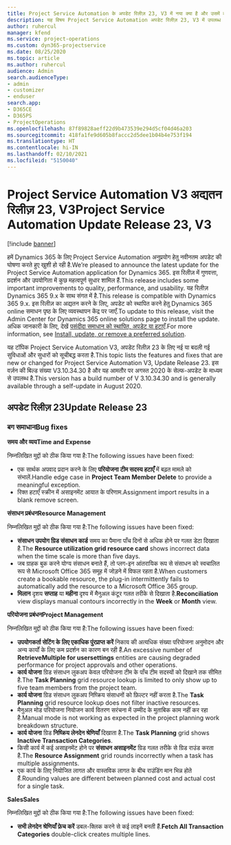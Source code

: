 ```yaml
---
title: Project Service Automation के अपडेट रिलीज़ 23, V3 में नया क्या है और उसमें क्या परिवर्तन हुआ है
description: यह विषय Project Service Automation अपडेट रिलीज़ 23, V3 में उपलब्ध सुविधाओं और सुधारों को सूचीबद्ध करता है.
author: ruhercul
manager: kfend
ms.service: project-operations
ms.custom: dyn365-projectservice
ms.date: 08/25/2020
ms.topic: article
ms.author: ruhercul
audience: Admin
search.audienceType:
- admin
- customizer
- enduser
search.app:
- D365CE
- D365PS
- ProjectOperations
ms.openlocfilehash: 87f89828aeff22d9b473539e294d5cf04d46a203
ms.sourcegitcommit: 418fa1fe9d605b8faccc2d5dee1b04b4e753f194
ms.translationtype: HT
ms.contentlocale: hi-IN
ms.lasthandoff: 02/10/2021
ms.locfileid: "5150040"
---
```

# <a name="project-service-automation-update-release-23-v3"></a><span data-ttu-id="d6c1a-103">Project Service Automation V3 अद्यतन रिलीज़ 23, V3</span><span class="sxs-lookup"><span data-stu-id="d6c1a-103">Project Service Automation Update Release 23, V3</span></span>

[!include [banner](../includes/psa-now-project-operations.md)]

<span data-ttu-id="d6c1a-104">हमें Dynamics 365 के लिए Project Service Automation अनुप्रयोग हेतु नवीनतम अपडेट की घोषणा करते हुए खुशी हो रही है.</span><span class="sxs-lookup"><span data-stu-id="d6c1a-104">We’re pleased to announce the latest update for the Project Service Automation application for Dynamics 365.</span></span> <span data-ttu-id="d6c1a-105">इस रिलीज़ में गुणवत्ता, प्रदर्शन और उपयोगिता में कुछ महत्वपूर्ण सुधार शामिल हैं.</span><span class="sxs-lookup"><span data-stu-id="d6c1a-105">This release includes some important improvements to quality, performance, and usability.</span></span> <span data-ttu-id="d6c1a-106">यह रिलीज़ Dynamics 365 9.x के साथ संगत में है.</span><span class="sxs-lookup"><span data-stu-id="d6c1a-106">This release is compatible with Dynamics 365 9.x.</span></span> <span data-ttu-id="d6c1a-107">इस रिलीज़ का अद्यतन करने के लिए, अपडेट को स्थापित करने हेतु Dynamics 365 online समाधन पृष्ठ के लिए व्यवस्थापन केंद्र पर जाएँ.</span><span class="sxs-lookup"><span data-stu-id="d6c1a-107">To update to this release, visit the Admin Center for Dynamics 365 online solutions page to install the update.</span></span> <span data-ttu-id="d6c1a-108">अधिक जानकारी के लिए, देखें [पसंदीदा समाधान को स्थापित, अपडेट या हटाएँ](https://docs.microsoft.com/power-platform/admin/install-remove-preferred-solution).</span><span class="sxs-lookup"><span data-stu-id="d6c1a-108">For more information, see [Install, update, or remove a preferred solution](https://docs.microsoft.com/power-platform/admin/install-remove-preferred-solution).</span></span>

<span data-ttu-id="d6c1a-109">यह टॉपिक Project Service Automation V3, अपडेट रिलीज़ 23 के लिए नई या बदली गई सुविधाओं और सुधारों को सूचीबद्ध करता है.</span><span class="sxs-lookup"><span data-stu-id="d6c1a-109">This topic lists the features and fixes that are new or changed for Project Service Automation V3, Update Release 23.</span></span> <span data-ttu-id="d6c1a-110">इस वर्ज़न की बिल्ड संख्या V3.10.34.30 है और यह आमतौर पर अगस्त 2020 के सेल्फ-अपडेट के माध्यम से उपलब्ध है.</span><span class="sxs-lookup"><span data-stu-id="d6c1a-110">This version has a build number of V 3.10.34.30 and is generally available through a self-update in August 2020.</span></span>

## <a name="update-release-23"></a><span data-ttu-id="d6c1a-111">अपडेट रिलीज़ 23</span><span class="sxs-lookup"><span data-stu-id="d6c1a-111">Update Release 23</span></span>

### <a name="bug-fixes"></a><span data-ttu-id="d6c1a-112">बग समाधान</span><span class="sxs-lookup"><span data-stu-id="d6c1a-112">Bug fixes</span></span>

<span data-ttu-id="d6c1a-113">**समय और व्यय**</span><span class="sxs-lookup"><span data-stu-id="d6c1a-113">**Time and Expense**</span></span>

<span data-ttu-id="d6c1a-114">निम्नलिखित मुद्दों को ठीक किया गया है:</span><span class="sxs-lookup"><span data-stu-id="d6c1a-114">The following issues have been fixed:</span></span>
- <span data-ttu-id="d6c1a-115">एक सार्थक अपवाद प्रदान करने के लिए **परियोजना टीम सदस्य हटाएँ** में बढ़त मामले को संभालें.</span><span class="sxs-lookup"><span data-stu-id="d6c1a-115">Handle edge case in **Project Team Member Delete** to provide a meaningful exception.</span></span>
- <span data-ttu-id="d6c1a-116">रिक्त हटाएँ स्क्रीन में असाइनमेंट आयात के परिणाम.</span><span class="sxs-lookup"><span data-stu-id="d6c1a-116">Assignment import results in a blank remove screen.</span></span>

<span data-ttu-id="d6c1a-117">**संसाधन प्रबंधन**</span><span class="sxs-lookup"><span data-stu-id="d6c1a-117">**Resource Management**</span></span>

<span data-ttu-id="d6c1a-118">निम्नलिखित मुद्दों को ठीक किया गया है:</span><span class="sxs-lookup"><span data-stu-id="d6c1a-118">The following issues have been fixed:</span></span>

- <span data-ttu-id="d6c1a-119">**संसाधन उपयोग ग्रिड संसाधन कार्ड** समय का पैमाना पाँच दिनों से अधिक होने पर गलत डेटा दिखाता है.</span><span class="sxs-lookup"><span data-stu-id="d6c1a-119">The **Resource utilization grid resource card** shows incorrect data when the time scale is more than five days.</span></span>
- <span data-ttu-id="d6c1a-120">जब ग्राहक बुक करने योग्य संसाधन बनाते हैं, तो प्लग-इन आंतरायिक रूप से संसाधन को स्वचालित रूप से Microsoft Office 365 समूह में जोड़ने में विफल रहता है.</span><span class="sxs-lookup"><span data-stu-id="d6c1a-120">When customers create a bookable resource, the plug-in intermittently fails to automatically add the resource to a Microsoft Office 365 group.</span></span>
- <span data-ttu-id="d6c1a-121">**मिलान** दृशय **सप्ताह** या **महीना** दृश्य में मैनुअल कंटूर गलत तरीके से दिखाता है.</span><span class="sxs-lookup"><span data-stu-id="d6c1a-121">**Reconciliation** view displays manual contours incorrectly in the **Week** or **Month** view.</span></span>

<span data-ttu-id="d6c1a-122">**परियोजना प्रबंधन**</span><span class="sxs-lookup"><span data-stu-id="d6c1a-122">**Project Management**</span></span>

<span data-ttu-id="d6c1a-123">निम्नलिखित मुद्दों को ठीक किया गया है:</span><span class="sxs-lookup"><span data-stu-id="d6c1a-123">The following issues have been fixed:</span></span>

- <span data-ttu-id="d6c1a-124">**उपयोगकर्ता सेटिंग के लिए एकाधिक पुंरप्राप्त करें** निकाय की अत्यधिक संख्या परियोजना अनुमोदन और अन्य कार्यों के लिए कम प्रदर्शन का कारण बन रही हैं.</span><span class="sxs-lookup"><span data-stu-id="d6c1a-124">An excessive number of **RetrieveMultiple for usersettings** entities are causing degraded performance for project approvals and other operations.</span></span>
- <span data-ttu-id="d6c1a-125">**कार्य योजना** ग्रिड संसाधन लुकअप केवल परियोजना टीम के पाँच टीम सदस्यों को दिखाने तक सीमित है.</span><span class="sxs-lookup"><span data-stu-id="d6c1a-125">The **Task Planning** grid resource lookup is limited to only show up to five team members from the project team.</span></span> 
- <span data-ttu-id="d6c1a-126">**कार्य योजना** ग्रिड संसाधन लुकअप निष्क्रिय संसाधनों को फ़िल्टर नहीं करता है.</span><span class="sxs-lookup"><span data-stu-id="d6c1a-126">The **Task Planning** grid resource lookup does not filter inactive resources.</span></span>
- <span data-ttu-id="d6c1a-127">मैनुअल मोड परियोजना नियोजन कार्य वितरण सरंचना में उम्मीद के मुताबिक काम नहीं कर रहा है.</span><span class="sxs-lookup"><span data-stu-id="d6c1a-127">Manual mode is not working as expected in the project planning work breakdown structure.</span></span>
- <span data-ttu-id="d6c1a-128">**कार्य योजना** ग्रिड **निष्क्रिय लेनदेन श्रेणियाँ** दिखाता है.</span><span class="sxs-lookup"><span data-stu-id="d6c1a-128">The **Task Planning** grid shows **Inactive Transaction Categories**.</span></span>
- <span data-ttu-id="d6c1a-129">किसी कार्य में कई असाइनमेंट होने पर **संसाधन असाइनमेंट** ग्रिड गलत तरीके से ग्रिड राउंड करता है.</span><span class="sxs-lookup"><span data-stu-id="d6c1a-129">The **Resource Assignment** grid rounds incorrectly when a task has multiple assignments.</span></span>
- <span data-ttu-id="d6c1a-130">एक कार्य के लिए नियोजित लागत और वास्तविक लागत के बीच राउंडिंग मान भिन्न होते हैं.</span><span class="sxs-lookup"><span data-stu-id="d6c1a-130">Rounding values are different between planned cost and actual cost for a single task.</span></span>

<span data-ttu-id="d6c1a-131">**Sales**</span><span class="sxs-lookup"><span data-stu-id="d6c1a-131">**Sales**</span></span>

<span data-ttu-id="d6c1a-132">निम्नलिखित मुद्दों को ठीक किया गया है:</span><span class="sxs-lookup"><span data-stu-id="d6c1a-132">The following issues have been fixed:</span></span>

- <span data-ttu-id="d6c1a-133">**सभी लेनदेन श्रेणियाँ फ़ेच करें** डबल-क्लिक करने से कई लाइनें बनती हैं.</span><span class="sxs-lookup"><span data-stu-id="d6c1a-133">**Fetch All Transaction Categories** double-click creates multiple lines.</span></span>
